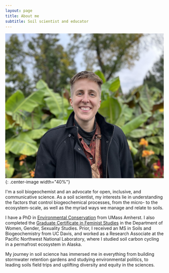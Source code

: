 ```yaml
---
layout: page
title: About me
subtitle: Soil scientist and educator
---
```


![a picture of Cam in front of green plants](assets/img/profile-plants.jpg){: .center-image width="40%"}

I'm a soil biogeochemist and an advocate for open, inclusive, and communicative science. As a soil scientist, my interests lie in understanding the factors that control biogeochemical processes, from the micro- to the ecosystem-scale, as well as the myriad ways we manage and relate to soils.

I have a PhD in [Environmental Conservation](https://www.umass.edu/environmental-conservation/) from UMass Amherst. I also completed the [Graduate Certificate in Feminist Studies](https://www.umass.edu/women-gender-sexuality/academics/graduate/certificate) in the Department of Women, Gender, Sexuality Studies. Prior, ​I received an MS in Soils and Biogeochemistry from UC Davis, and worked as a Research Associate at the Pacific Northwest National Laboratory, where I studied soil carbon cycling in a permafrost ecosystem in Alaska.

My journey in soil science has immersed me in everything from building stormwater retention gardens and studying environmental politics, to leading soils field trips and uplifting diversity and equity in the sciences.
